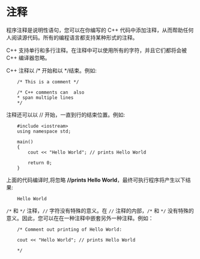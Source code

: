 # 注释

程序注释是说明性语句，您可以在你编写的 C++ 代码中添加注释，从而帮助任何人阅读源代码。所有的编程语言都支持某种形式的注释。

C++ 支持单行和多行注释。在注释中可以使用所有的字符，并且它们都将会被 C++ 编译器忽略。

C++ 注释以 /* 开始和以 */结束。例如:

```
	/* This is a comment */
	
	/* C++ comments can  also
	* span multiple lines
 	*/
```

注释还可以以 // 开始，一直到行的结束位置。例如:

```
	#include <iostream>
	using namespace std;

	main()
	{
		cout << "Hello World"; // prints Hello World

		return 0;
	}
```

上面的代码编译时,将忽略 **//prints Hello World**，最终可执行程序将产生以下结果:

```
	Hello World
```

`/*` 和 `*/` 注释，`//` 字符没有特殊的意义。在 `//` 注释的内部，`/*` 和 `*/` 没有特殊的意义。因此，您可以在在一种注释中嵌套另外一种注释。例如：

```
	/* Comment out printing of Hello World:

	cout << "Hello World"; // prints Hello World

	*/
```

